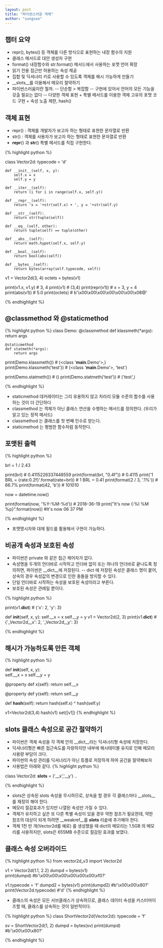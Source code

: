 ```yaml
---
layout: post
title: "파이썬스러운 객체"
author: "sungsoo"
--- 
```



## 챕터 요약

- repr(), bytes() 등 객체를 다른 방식으로 표현하는 내장 함수의 지원
- 클래스 메서드로 대안 생성자 구현
- format() 내장함수와 str.format() 메서드에서 사용하는 포맷 언어 확장
- 읽기 전용 접근만 허용하는 속성 제공
- 집합 및 딕셔너리 키로 사용할 수 있도록 객체를 해시 가능하게 만들기
- __slots__를 이용해서 메모리 절약하기
- 파이썬스러움이란 뭘까.
-- 단순함 > 복잡함
-- 구현에 있어서 언어의 모든 기능을 갖출 필요는 없다
-- 다양한 객체 표현 + 특별 메서드를 이용한 객체 고유의 포맷 코드 구현 + 속성 노출 제한, hash()


## 객체 표현
- repr() : 객체를 개발자가 보고자 하는 형태로 표현한 문자열로 반환
- str() : 객체를 사용자가 보고자 하는 형태로 표현한 문자열로 반환
- __repr__() 과 __str__() 특별 메서드를 직접 구현한다.

{% highlight python %}

class Vector2d:
    typecode = 'd'

    def __init__(self, x, y):
        self.x = x
        self.y = y

    def __iter__(self):
        return (i for i in range(self.x, self.y))

    def __repr__(self):
        return 'x = '+str(self.x) + ', y = '+str(self.y)

    def __str__(self):
        return str(tuple(self))

    def __eq__(self, other):
        return tuple(self) == tuple(other)

    def __abs__(self):
        return math.hypot(self.x, self.y)

    def __bool__(self):
        return bool(abs(self))

    def __bytes__(self):
        return bytes(array(self.typecode, self))


v1 = Vector2d(3, 4)
octets = bytes(v1)

print(v1.x, v1.y)  # 3, 4
print(v1)       # (3,4)
print(repr(v1))     # x = 3, y = 4
print(abs(v1))  # 5.0
print(octets)  # b'\x00\x00\x00\x00\x00\x00\x08@'

{% endhighlight %}


## @classmethod 와 @staticmethod

{% highlight python %}
class Demo:
    @classmethod
    def klassmeth(*args):
        return args

    @staticmethod
    def statmeth(*args):
        return args

print(Demo.klassmeth())  # (<class '__main__.Demo'>,)       
print(Demo.klassmeth('test'))   # (<class '__main__.Demo'>, 'test')

print(Demo.statmeth())  # ()
print(Demo.statmeth('test'))  # ('test',)

{% endhighlight %}

- staticmethod 데커레이터는 그리 유용하지 않고 차라리 모듈 수준의 함수를 사용하는 것이 더 간단하다
- classmethod 는 객체가 아닌 클래스 연산을 수행하는 메서드를 정의한다. (우리가 알고 있는 정적 메서드)
- classmethod 는 클래스를 첫 번째 인수로 받는다.
- staticmethod 는 평범한 함수처럼 동작한다.

## 포맷된 출력

{% highlight python %}

brl = 1 / 2.43

print(brl)      # 0.4115226337448559
print(format(brl, "0.4f"))  # 0.4115
print('1 BRL = {rate:0.2f}'.format(rate=brl))  # 1 BRL = 0.41
print(format(2 / 3, '.1%'))  # 66.7%
print(format(42, 'b'))       # 101010


now = datetime.now()

print(format(now, '%Y-%M-%d'))  # 2018-36-19
print("It's now {:%I %M %p}".format(now))       #It's now 06 37 PM

{% endhighlight %}

- 포맷명시자와 대체 필드를 활용해서 구현이 가능하다.


## 비공개 속성과 보호된 속성
- 파이썬은 private 와 같은 접근 제어자가 없다.
- 속성명을 두개의 언더바로 시작하고 언더바 없이 또는 하나의 언더바로 끝나도록 정의하면, 파이썬은 __dict__에 저장된다.
-- dict 에 저장된 속성은 클래스 명이 붙어, 상속의 경우 속성값의 변경으로 인한 충돌을 방지할 수 있다.
- 단일 언더바로 시작하는 속성을 보호된 속성이라고 부른다. 
- 보호된 속성은 관례일 뿐이다.

{% highlight python %}

print(v1.__dict__)      # {'x': 2, 'y': 3}

def __init__(self, x, y):
        self.__x = x
        self.__y = y
v1 = Vector2d(2, 3)
print(v1.__dict__)      # {'_Vector2d__x': 2, '_Vector2d__y': 3}

{% endhighlight %}

## 해시가 가능하도록 만든 객체
{% highlight python %}

def __init__(self, x, y):           
    self.__x = x
    self.__y = y

@property
def x(self):
    return self.__x

@property
def y(self):
    return self.__y

def __hash__(self):
    return hash(self.x) ^ hash(self.y)
    

v1=Vector2d(3,4)
hash(v1)
set([v1])
{% endhighlight %}
## __slots__ 클래스 속성으로 공간 절약하기
- 파이썬은 객체 속성을 각 객체 안의 __dict__라는 딕셔너리형 속성에 저장한다.
- 딕셔너리형은 빠른 접근속도를 자랑하지만 내부에 해시테이블 유지로 인해 메모리 사용량 부담이 크다.
- 파이썬의 속성 관리를 딕셔너리가 아닌 튜플로 저장하게 하여 공간을 절약해보자
- 사용법은 아래와 같다.
{% highlight python %}

class Vector2d:
    __slots__ = ('__x','__y')
    ..

{% endhighlight %}

- slots은 상속된 slots 속성을 무시하므로, 상속을 할 경우 각 클래스마다 __slots__를 재정의 해야 한다.
- 메모리 절감효과가 있지만 나열된 속성만 가질 수 있다.
- 객체가 유지하고 싶은 또 다른 특별 속성이 있을 경우 약한 참조가 필요한데, 약한 참조의 대상이 되게 하려면 __weakref__를 __slots__ 리슽에 추가해야 한다.
- 객체 1천 만 개(Vector2d를 예로) 를 생성했을 때 dict의 메모리는 1.5GB 의 메모리를 사용하지만, slots은 655MB 수준으로 절감된 효과를 보였다.

## 클래스 속성 오버라이드
{% highlight python %}
from vector2d_v3 import Vector2d

v1 = Vector2d(1.1, 2.2)
dumpd = bytes(v1)       
print(dumpd)    #b'\x00\x00\x00\x00\x00\x00\xf0?'

v1.typecode = 'f'
dumpd2 = bytes(v1)
print(dumpd2)   #b'\x00\x00\x80?'
print(Vector2d.typecode)    #'d'
{% endhighlight %}

- 클래스의 속성은 모든 서브클래스가 상속하므로, 클래스 데이터 속성을 커스터마이즈할 때, 클래스를 상속하는 것이 일반적이다.

{% highlight python %}
class ShortVector2d(Vector2d):
    typecode = 'f'

sv = ShortVector2d(1, 2)
dumpd = bytes(sv)
print(dumpd)    #b'\x00\x00\x80?'       

{% endhighlight %}